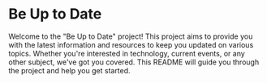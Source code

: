 # Be Up to Date
Welcome to the "Be Up to Date" project! This project aims to provide you with the latest information and resources to keep you updated on various topics. Whether you're interested in technology, current events, or any other subject, we've got you covered. This README will guide you through the project and help you get started.

